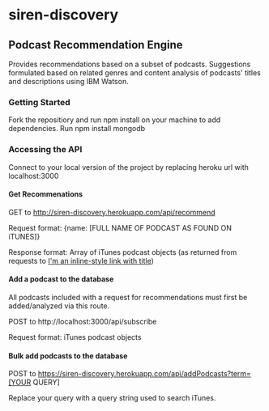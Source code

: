 # siren-discovery
## Podcast Recommendation Engine
Provides recommendations based on a subset of podcasts. Suggestions formulated based on related genres and 
content analysis of podcasts' titles and descriptions using IBM Watson.  


### Getting Started

Fork the repositiory and run npm install on your machine to add dependencies.
Run npm install mongodb


### Accessing the API

Connect to your local version of the project by replacing heroku url with localhost:3000


#### Get Recommenations

GET to http://siren-discovery.herokuapp.com/api/recommend

Request format: {name: [FULL NAME OF PODCAST AS FOUND ON iTUNES]}

Response format: Array of iTunes podcast objects (as returned from requests to [I'm an inline-style link with title](https://itunes.apple.com/search "iTunes search"))


#### Add a podcast to the database

All podcasts included with a request for recommendations must first be added/analyzed via this route.

POST to http://localhost:3000/api/subscribe

Request format: iTunes podcast objects 


#### Bulk add podcasts to the database

POST to https://siren-discovery.herokuapp.com/api/addPodcasts?term=[YOUR QUERY]

Replace your query with a query string used to search iTunes.



